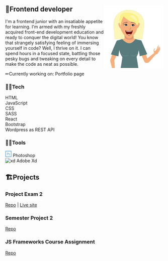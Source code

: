 ## 👶Frontend developer <img src='gitme.png' alt='avatar' height='200' style='float: right'/> 
I'm a frontend junior with an insatiable appetite for learning. I'm armed with my freshly acquired front-end development education and ready to conquer the digital world! You know that strangely satisfying feeling of immersing yourself in code? Well, I thrive on it. I can spend hours in a focused state, battling those pesky bugs and tweaking on every detail to make the code as neat as possible.

✏Currently working on: Portfolio page


### 👩‍💻Tech
HTML <br/>
JavaScript <br/>
CSS <br/>
SASS <br/>
React <br/>
Bootstrap <br/>
Wordpress as REST API

### 👩‍🔧Tools 
<img src="https://raw.githubusercontent.com/devicons/devicon/master/icons/photoshop/photoshop-line.svg" alt="photoshop" width="20" height="20"/> Photoshop <br/>
<img src="https://cdn.worldvectorlogo.com/logos/adobe-xd.svg" alt="xd" width="20" height="20"/> Adobe Xd

## 🏗Projects

### Project Exam 2
[Repo](https://github.com/vildehalvorsen/project-exam-2/) | [Live site](https://hwuapp.netlify.com/)

### Semester Project 2
[Repo](https://github.com/vildehalvorsen/semester-project-2)

### JS Frameworks Course Assignment
[Repo](https://github.com/vildehalvorsen/js-frameworks-ca)

